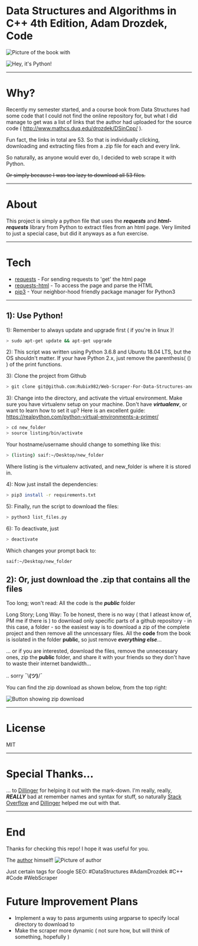 # Data Structures and Algorithms in C++ 4th Edition, Adam Drozdek, Code
![Picture of the book](https://images-na.ssl-images-amazon.com/images/I/51q5Zu5XsNL._SX402_BO1,204,203,200_.jpg) 
with

![Hey, it's Python!](https://www.python.org/static/img/python-logo.png)

---
# Why?

Recently my semester started, and a course book from Data Structures had some code that I could not find the online repository for, but what I did manage to get was a list of links that the author had uploaded for the source code ( http://www.mathcs.duq.edu/drozdek/DSinCpp/ ).

Fun fact, the links in total are 53. So that is individually clicking, downloading and extracting files from a .zip file for each and every link.

So naturally, as anyone would ever do, I decided to web scrape it with Python.

~~Or simply because I was too lazy to download all 53 files.~~

---
# About

This project is simply a python file that uses the _**requests**_ and _**html-requests**_ library from Python to extract files from an html page. Very limited to just a special case, but did it anyways as a fun exercise.

---
# Tech
    
* [requests] - For sending requests to 'get' the html page 
* [requests-html] - To access the page and parse the HTML
* [pip3] - Your neighbor-hood friendly package manager for Python3

---
## 1): Use Python!

1): Remember to always update and upgrade first ( if you're in linux )!

```sh
> sudo apt-get update && apt-get upgrade
```
2): This script was written using Python 3.6.8 and Ubuntu 18.04 LTS, but the OS shouldn't matter. If your have Python 2.x, just remove the parenthesis( () ) of the print functions.

3): Clone the project from Github
```sh
> git clone git@github.com:Rubix982/Web-Scraper-For-Data-Structures-and-Algorithms-in-C-by-Adam-Drozdek.git
```

3): Change into the directory, and activate the virtual environment. Make sure you have virtualenv setup on your machine. Don't have _**virtualenv**_, or want to learn how to set it up? Here is an excellent guide: https://realpython.com/python-virtual-environments-a-primer/

```sh
> cd new_folder
> source listing/bin/activate
```

Your hostname/username should change to something like this:

```sh
> (listing) saif:~/Desktop/new_folder
```

Where listing is the virtualenv activated, and new_folder is where it is stored in.

4): Now just install the dependencies:

```sh
> pip3 install -r requirements.txt
```
5): Finally, run the script to download the files:

```sh
> python3 list_files.py
```

6): To deactivate, just

```sh
> deactivate
```

Which changes your prompt back to:

```sh
saif:~/Desktop/new_folder
```

## 2): Or, just download the .zip that contains all the files

Too long; won't read: All the code is the _**public**_ folder

Long Story; Long Way: To be honest, there is no way ( that I atleast know of, PM me if there is ) to download only specific parts of a github repository - in this case, a folder - so the easiest way is to download a zip of the complete project and then remove all the unncessary files. All the **code** from the book is isolated in the folder __public__, so just remove _**everything else**_...

... or if you are interested, download the files, remove the unnecessary ones, zip the **public** folder, and share it with your friends so they don't have to waste their internet bandwidth...

.. sorry ¯\\__(ツ)__/¯ 

You can find the zip download as shown below, from the top right:

![Button showing zip download](https://github.com/Rubix982/Web-Scraper-For-Data-Structures-and-Algorithms-in-C-by-Adam-Drozdek/blob/master/img/downloadzip.png)

---
# License

MIT

---
# Special Thanks...

... to [Dillinger] for helping it out with the mark-down. I'm really, really, _**REALLY**_ bad at remember names and syntax for stuff, so naturally [Stack Overflow] and [Dillinger] helped me out with that.

---
# End
Thanks for checking this repo! I hope it was useful for you.

The [author] himself!
![Picture of author](http://www.mathcs.duq.edu/pics/drozdek2.jpg)

Just certain tags for Google SEO: #DataStructures #AdamDrozdek #C++ #Code #WebScraper

   [requests]: <https://2.python-requests.org/en/master/>
   [requests-html]: <https://html.python-requests.org/>
   [pip3]: <https://pip.pypa.io/en/stable/>
   [Dillinger]: <https://dillinger.io/>
   [Stack Overflow]: <https://stackoverflow.com/questions/50837798/how-create-md-file-with-python>
   [Picture of Author]: <http://www.mathcs.duq.edu/pics/drozdek2.jpg>
   [author]: <http://www.mathcs.duq.edu/drozdek/>

# Future Improvement Plans

* Implement a way to pass arguments using argparse to specify local directory to download to
* Make the scraper more dynamic ( not sure how, but will think of something, hopefully )
